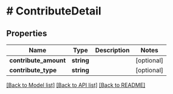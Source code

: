 # # ContributeDetail

## Properties

Name | Type | Description | Notes
------------ | ------------- | ------------- | -------------
**contribute_amount** | **string** |  | [optional]
**contribute_type** | **string** |  | [optional]

[[Back to Model list]](../../README.md#models) [[Back to API list]](../../README.md#endpoints) [[Back to README]](../../README.md)
